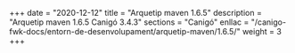 +++
date        = "2020-12-12"
title       = "Arquetip maven 1.6.5"
description = "Arquetip maven 1.6.5 Canigó 3.4.3"
sections    = "Canigó"
enllac		= "/canigo-fwk-docs/entorn-de-desenvolupament/arquetip-maven/1.6.5/"
weight		= 3
+++
